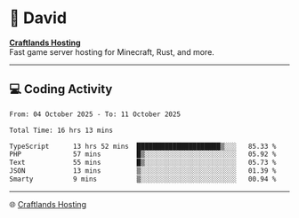# 👋 David

**[Craftlands Hosting](https://craftlands.host)**  
Fast game server hosting for Minecraft, Rust, and more.

---

## 💻 Coding Activity

<!--START_SECTION:waka-->

```txt
From: 04 October 2025 - To: 11 October 2025

Total Time: 16 hrs 13 mins

TypeScript      13 hrs 52 mins  █████████████████████▒░░░   85.33 %
PHP             57 mins         █▒░░░░░░░░░░░░░░░░░░░░░░░   05.92 %
Text            55 mins         █▒░░░░░░░░░░░░░░░░░░░░░░░   05.73 %
JSON            13 mins         ▒░░░░░░░░░░░░░░░░░░░░░░░░   01.39 %
Smarty          9 mins          ▒░░░░░░░░░░░░░░░░░░░░░░░░   00.94 %
```

<!--END_SECTION:waka-->

---

🌐 [Craftlands Hosting](https://craftlands.host)  
